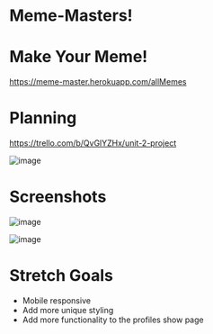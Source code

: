 # Meme-Masters! 



# Make Your Meme! 
https://meme-master.herokuapp.com/allMemes




# Planning 

https://trello.com/b/QvGlYZHx/unit-2-project

![image](https://user-images.githubusercontent.com/89749759/141486411-91bd16d9-1451-409c-a5b1-d2a859128315.png)


# Screenshots
![image](https://user-images.githubusercontent.com/89749759/141489402-7987332a-469c-415f-b21f-23120fcf47d5.png)

![image](https://user-images.githubusercontent.com/89749759/141489622-d45d853d-8d62-4768-afe5-06e253be67c9.png)



# Stretch Goals 
- Mobile responsive 
- Add more unique styling 
- Add more functionality to the profiles show page 

